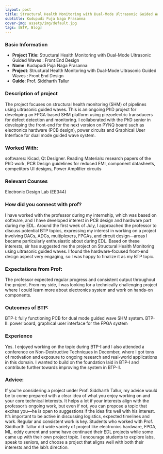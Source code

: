 ```yaml
---
layout: post
title: Structural Health Monitoring with Dual-Mode Ultrasonic Guided Waves : Front End Design
subtitle: Kudupudi Puja Naga Prasanna
cover-img: assets/img/default.jpg
tags: [BTP, Blog]
---
```


### Basic Information

- **Project Title**: Structural Health Monitoring with Dual-Mode Ultrasonic Guided Waves : Front End Design
- **Name**: Kudupudi Puja Naga Prasanna
- **Project**: Structural Health Monitoring with Dual-Mode Ultrasonic Guided Waves : Front End Design
- **Guide**: Prof. Siddharth Tallur

### Description of project

The project focuses on structural health monitoring (SHM) of pipelines using ultrasonic guided waves. This is an ongoing PhD project for developing an FPGA-based SHM platform using piezoelectric transducers for defect detection and monitoring. I collaborated with the PhD senior in developing the front-end for the next version on PYNQ board such as electronics hardware (PCB design), power circuits and Graphical User Interface for dual mode guided wave system.

### Worked With:

softwares: Kicad, Qt Designer. Reading Materials: research papers of the PhD work, PCB Design guidelines for reduced EMI, component datasheets, competitors UI designs, Power Amplifier circuits

### Relevant Courses

Electronic Design Lab (EE344)

### How did you connect with prof?

I have worked with the professor during my internship, which was based on software, and I have developed interest in PCB design and hardware part during my EDL. Around the first week of July, I approached the professor to discuss potential BTP topics, expressing my interest in working on a project involving DACs, ADCs, multiplexers, FPGAs, and circuit design—areas I became particularly enthusiastic about during EDL. Based on these interests, sir has suggested me the project on Structural Health Monitoring using ultrasonic guided waves. I found the hardware-focused front-end design aspect very engaging, so I was happy to finalize it as my BTP topic.

### Expectations from Prof:

The professor expected regular progress and consistent output throughout the project. From my side, I was looking for a technically challenging project where I could learn more about electronics system and work on hands-on components. 

### Outcomes of BTP:

BTP-I: fully functioning PCB for dual mode guided wave SHM system.
BTP-II: power board, graphical user interface for the FPGA system

### Experience

Yes. I enjoyed working on the topic during BTP-I and I also attended a conference on Non-Destructive Techniques in December, where I got tons of motivation and exposure to ongoing research and real-world applications in this domain. I wanted to build on the foundation laid in BTP-I and contribute further towards improving the system in BTP-II.

### Advice:

If you're considering a project under Prof. Siddharth Tallur, my advice would be to come prepared with a clear idea of what you enjoy working on and your core technical interests. It helps a lot if your interests align with the professor’s ongoing work, but even if not, you can propose a topic that excites you—he is open to suggestions if the idea fits well with his interest. It’s important to be active in discussing logistics, expected timelines and work. Regular and consistent work is key. 
Students who worked with Prof. Siddharth Tallur did wide variety of project like electronics hardware, FPGA, ML, eddy current and some have continued their EDL projects while some came up with their own project topic.
I encourage students to explore labs, speak to seniors, and choose a project that aligns well with both their interests and the lab’s direction.
